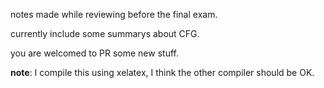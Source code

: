 notes made while reviewing before the final exam.

currently include some summarys about CFG.

you are welcomed to PR some new stuff.

**note**: I compile this using xelatex, I think the other compiler should be OK.